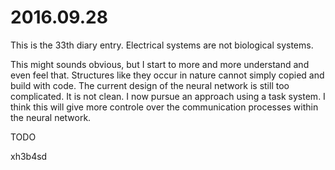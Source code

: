 # 2016.09.28
This is the 33th diary entry. Electrical systems are not biological systems.

This might sounds obvious, but I start to more and more understand and even feel
that. Structures like they occur in nature cannot simply copied and build with
code. The current design of the neural network is still too complicated. It is
not clean. I now pursue an approach using a task system. I think this will give
more controle over the communication processes within the neural network.

TODO

xh3b4sd
